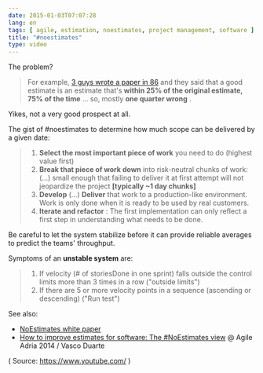 ```yaml
---
date: 2015-01-03T07:07:28
lang: en
tags: [ agile, estimation, noestimates, project management, software ]
title: "#noestimates"
type: video
---
```


The problem?

> For example, [3 guys wrote a paper in 86](http://books.google.com/books/about/Software_engineering_metrics_and_models.html?id=PKlQAAAAMAAJ)
> and they said that a good estimate is an estimate that's **within 25%
> of the original estimate, 75% of the time** ... so, mostly **one
> quarter wrong** .

Yikes, not a very good prospect at all.

The gist of #noestimates to determine how much scope can be delivered by
a given date:

> 1.  **Select the most important piece of work** you need to do
>     (highest value first)
> 2.  **Break that piece of work down** into risk-neutral chunks of
>     work: (...) small enough that failing to deliver it at first
>     attempt will not jeopardize the project **\[typically \~1 day
>     chunks\]**
> 3.  **Develop** (...) **Deliver** that work to a production-like
>     environment. Work is only done when it is ready to be used by real
>     customers.
> 4.  **Iterate and refactor** : The first implementation can only
>     reflect a first step in understanding what needs to be done.

Be careful to let the system stabilize before it can provide reliable
averages to predict the teams' throughput.

Symptoms of an **unstable system** are:

> 1.   If velocity (# of storiesDone in one sprint) falls outside the
>     control limits more than 3 times in a row ("outside limits")
> 2.  If there are 5 or more velocity points in a sequence (ascending or
>     descending) ("Run test")

See also:

-   [NoEstimates white paper](http://ow.ly/GyRcu)
-   [How to improve estimates for software: The #NoEstimates
    view](https://www.youtube.com/watch?v=7ud-4bKJr8k) @ Agile Adria
    2014 / Vasco Duarte

( Source: <https://www.youtube.com/> )

